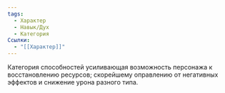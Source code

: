 ```yaml
---
tags:
  - Характер
  - Навык/Дух
  - Категория
Ссылки:
  - "[[Характер]]"
---
```

Категория способностей усиливающая возможность персонажа к восстановлению ресурсов; скорейшему оправлению от негативных эффектов и снижение урона разного типа.